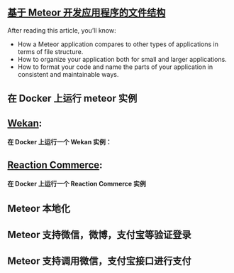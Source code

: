 ## [基于 Meteor 开发应用程序的文件结构](https://guide.meteor.com/structure.html)

After reading this article, you’ll know:

*  How a Meteor application compares to other types of applications in terms of file structure.
*  How to organize your application both for small and larger applications.
*  How to format your code and name the parts of your application in consistent and maintainable ways.


## 在 Docker 上运行 meteor 实例

## [Wekan](https://github.com/wekan/wekan): 

#### 在 Docker 上运行一个 Wekan 实例：

## [Reaction Commerce](https://docs.reactioncommerce.com/): 

#### 在 Docker 上运行一个 Reaction Commerce 实例

## Meteor 本地化

## Meteor 支持微信，微博，支付宝等验证登录

## Meteor 支持调用微信，支付宝接口进行支付

